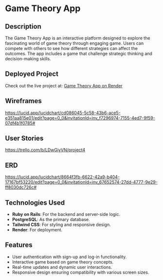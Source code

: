# Game Theory App

## Description
The Game Theory App is an interactive platform designed to explore the fascinating world of game theory through engaging game. Users can compete with others to see how different strategies can affect the outcomes. The app includes a game that challenge strategic thinking and decision-making skills.

## Deployed Project
Check out the live project at: [Game Theory App on Render](https://gt-ikaz.onrender.com/)

## Wireframes
https://lucid.app/lucidchart/cd086045-5c58-43b6-ace5-e351aa815e01/edit?page=0_0&invitationId=inv_f7296974-7155-4ed7-9f59-07df4b1f0785#

## User Stories
https://trello.com/b/LDwGiyVN/project4

## ERD
https://lucid.app/lucidchart/8664f3fb-6622-42a9-b404-17167bf53220/edit?page=0_0&invitationId=inv_67652574-27dd-4777-9e29-ff8030dc726c#

## Technologies Used
- **Ruby on Rails**: For the backend and server-side logic.
- **PostgreSQL**: As the primary database.
- **Tailwind CSS**: For styling and responsive design.
- **Render**: For deployment.

## Features
- User authentication with sign-up and log-in functionality.
- Interactive game based on game theory concepts.
- Real-time updates and dynamic user interactions.
- Responsive design ensuring compatibility with various screen sizes.